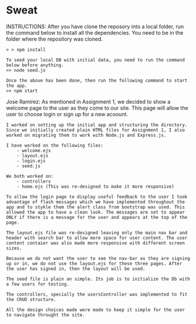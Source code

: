 # Sweat

INSTRUCTIONS:
After you have clone the reposory into a local folder, run the command below to install all the dependencies. You need to be in the folder where the repository was cloned.

    > > npm install

    To seed your local DB with initial data, you need to run the command below before anything.
    >> node seed.js

    Once the above has been done, then run the following command to start the app.
    >> npm start

Jose Ramirez:
As mentioned in Assignment 1, we decided to show a welcome page to the user as they come to our site. This page will allow the user to choose login or sign up for a new acoount.

    I worked on setting up the initial app and structuring the directory. Since we initially created plain HTML files for Assignment 1, I also worked on migrating them to work with Node.js and Express.js.

    I have worked on the following files:
        - welcome.ejs
        - layout.ejs
        - login.ejs
        - seed.js

    We both worked on:
        - controllers
        - home.ejs (This was re-designed to make it more responsive)

    To allow the login page to display useful feedback to the user I took advantage of flash messages which we have implemented throughout the app and to stykle them the alert class from bootstrap was used. This allowed the app to have a clean look. The messages are set to appear ONLY if there is a message for the user and appears at the top of the page.

    The layout.ejs file was re-designed leaving only the main nav bar and header with search bar to allow more space for user content. The user content contaier was also made more responsive with different screen sizes.

    Because we do not want the user to see the nav-bar as they are signing up or in, we do not use the layout.ejs for these three pages. After the user has signed in, then the layout will be used.

    The seed file is plain an simple. Its job is to initialize the Db with a few users for testing.

    The controllers, specially the usersController was implemented to fit the CRUD structure.

    All the design choices made were made to keep it simple for the user to navigate throught the site.
